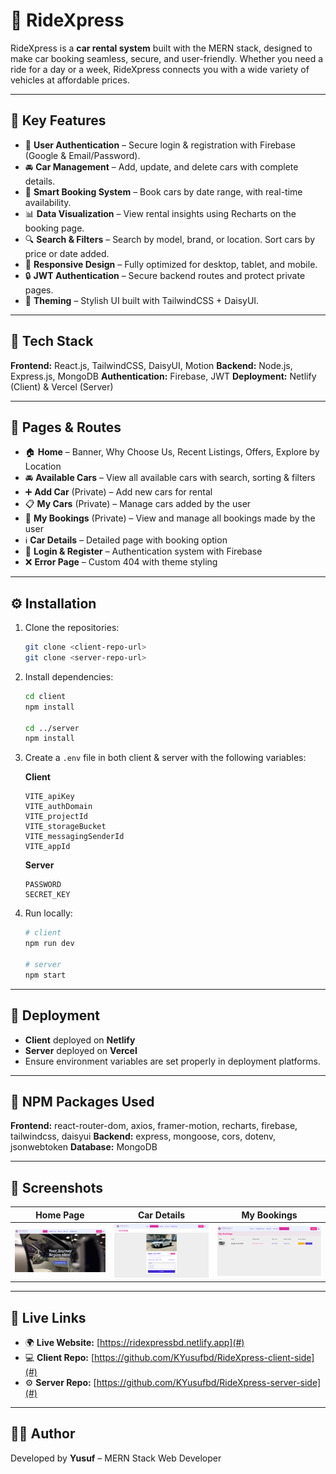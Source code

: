 # 🚗 RideXpress

RideXpress is a **car rental system** built with the MERN stack, designed to make car booking seamless, secure, and user-friendly. Whether you need a ride for a day or a week, RideXpress connects you with a wide variety of vehicles at affordable prices.

---

## 🌟 Key Features

- 🔑 **User Authentication** – Secure login & registration with Firebase (Google & Email/Password).
- 🚘 **Car Management** – Add, update, and delete cars with complete details.
- 📅 **Smart Booking System** – Book cars by date range, with real-time availability.
- 📊 **Data Visualization** – View rental insights using Recharts on the booking page.
- 🔍 **Search & Filters** – Search by model, brand, or location. Sort cars by price or date added.
- 📱 **Responsive Design** – Fully optimized for desktop, tablet, and mobile.
- 🔒 **JWT Authentication** – Secure backend routes and protect private pages.
- 🎨 **Theming** – Stylish UI built with TailwindCSS + DaisyUI.

---

## 📂 Tech Stack

**Frontend:** React.js, TailwindCSS, DaisyUI, Motion
**Backend:** Node.js, Express.js, MongoDB
**Authentication:** Firebase, JWT
**Deployment:** Netlify (Client) & Vercel (Server)

---

## 📑 Pages & Routes

- 🏠 **Home** – Banner, Why Choose Us, Recent Listings, Offers, Explore by Location
- 🚘 **Available Cars** – View all available cars with search, sorting & filters
- ➕ **Add Car** (Private) – Add new cars for rental
- 📋 **My Cars** (Private) – Manage cars added by the user
- 📅 **My Bookings** (Private) – View and manage all bookings made by the user
- ℹ️ **Car Details** – Detailed page with booking option
- 🔑 **Login & Register** – Authentication system with Firebase
- ❌ **Error Page** – Custom 404 with theme styling

---

## ⚙️ Installation

1. Clone the repositories:

   ```bash
   git clone <client-repo-url>
   git clone <server-repo-url>
   ```

2. Install dependencies:

   ```bash
   cd client
   npm install

   cd ../server
   npm install
   ```

3. Create a `.env` file in both client & server with the following variables:

   **Client**

   ```
   VITE_apiKey
   VITE_authDomain
   VITE_projectId
   VITE_storageBucket
   VITE_messagingSenderId
   VITE_appId
   ```

   **Server**

   ```
   PASSWORD
   SECRET_KEY
   ```

4. Run locally:

   ```bash
   # client
   npm run dev

   # server
   npm start
   ```

---

## 🚀 Deployment

- **Client** deployed on **Netlify**
- **Server** deployed on **Vercel**
- Ensure environment variables are set properly in deployment platforms.

---

## 🔑 NPM Packages Used

**Frontend:** react-router-dom, axios, framer-motion, recharts, firebase, tailwindcss, daisyui
**Backend:** express, mongoose, cors, dotenv, jsonwebtoken
**Database:** MongoDB

---

## 📸 Screenshots

| Home Page                     | Car Details                                 | My Bookings                              |
| ----------------------------- | ------------------------------------------- | ---------------------------------------- |
| ![Home](screenshots/home.png) | ![Car Details](screenshots/car-details.png) | ![Bookings](screenshots/my-bookings.png) |

---

## 🔗 Live Links

- 🌍 **Live Website:** [https://ridexpressbd.netlify.app](#)
- 💻 **Client Repo:** [https://github.com/KYusufbd/RideXpress-client-side](#)
- ⚙️ **Server Repo:** [https://github.com/KYusufbd/RideXpress-server-side](#)

---

## 👨‍💻 Author

Developed by **Yusuf** – MERN Stack Web Developer
